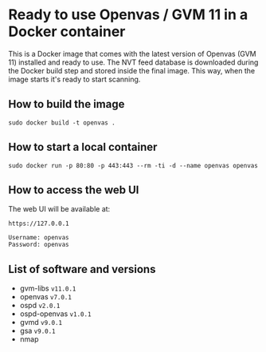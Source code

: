 # Ready to use Openvas / GVM 11 in a Docker container

This is a Docker image that comes with the latest version of Openvas (GVM 11) installed and ready to use.
The NVT feed database is downloaded during the Docker build step and stored inside the final image.
This way, when the image starts it's ready to start scanning.

## How to build the image

```
sudo docker build -t openvas .
```

## How to start a local container

```
sudo docker run -p 80:80 -p 443:443 --rm -ti -d --name openvas openvas
```

## How to access the web UI

The web UI will be available at:

```
https://127.0.0.1

Username: openvas
Password: openvas
```

## List of software and versions 
- gvm-libs `v11.0.1`
- openvas `v7.0.1`
- ospd `v2.0.1`
- ospd-openvas `v1.0.1`
- gvmd `v9.0.1`
- gsa `v9.0.1`
- nmap
